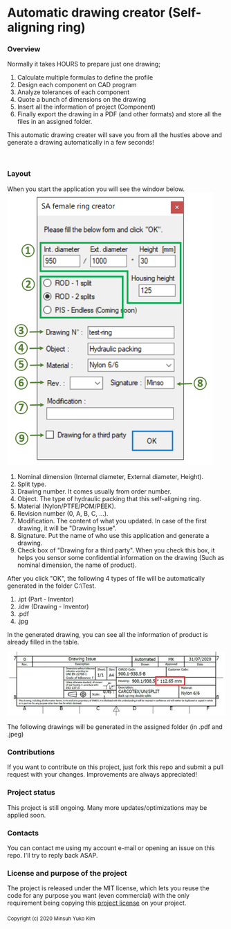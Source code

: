 # Automatic drawing creator (Self-aligning ring)

### Overview
Normally it takes HOURS to prepare just one drawing; 
1. Calculate multiple formulas to define the profile
2. Design each component on CAD program
3. Analyze tolerances of each component
4. Quote a bunch of dimensions on the drawing
5. Insert all the information of project (Component)
6. Finally export the drawing in a PDF (and other formats) and store all the files in an assigned folder.

This automatic drawing creater will save you from all the hustles above and generate a drawing automatically in a few seconds!


<a href="">
    <img src="" alt=""/>
</a>

### Layout
When you start the application you will see the window below.
<a href="">
    <img src="https://github.com/Minso-xyz/automated-drawing-SA-female-ring/blob/master/layout-indication.png?raw=true" alt=""/>
</a>

1. Nominal dimension (Internal diameter, External diameter, Height).
2. Split type.
3. Drawing number. It comes usually from order number.
4. Object. The type of hydraulic packing that this self-aligning ring.
5. Material (Nylon/PTFE/POM/PEEK).
6. Revision number (0, A, B, C, ...).
7. Modification. The content of what you updated. In case of the first drawing, it will be "Drawing Issue".
8. Signature. Put the name of who use this application and generate a drawing.
9. Check box of "Drawing for a third party". When you check this box, it helps you sensor some confidential information on the drawing (Such as nominal dimension, the name of product).

After you click "OK", the following 4 types of file will be automatically generated in the folder C:\Test.
1. .ipt (Part - Inventor)
2. .idw (Drawing - Inventor)
3. .pdf
4. .jpg

In the generated drawing, you can see all the information of product is already filled in the table.

<a href="">
    <img src="https://github.com/Minso-xyz/automated-drawing-SA-female-ring/blob/master/table.png?raw=true" alt=""/>
</a>


The following drawings will be generated in the assigned folder (in .pdf and .jpeg)





### Contributions
If you want to contribute on this project, just fork this repo and submit a pull request with your changes. Improvements are always appreciated!

### Project status
This project is still ongoing. Many more updates/optimizations may be applied soon.

### Contacts
You can contact me using my account e-mail or opening an issue on this repo. I'll try to reply back ASAP.

### License and purpose of the project
The project is released under the MIT license, which lets you reuse the code for any purpose you want (even commercial) with the only requirement being copying this <a href="LICENSE">project license</a> on your project.

<sub>Copyright (c) 2020 Minsuh Yuko Kim</sub>
